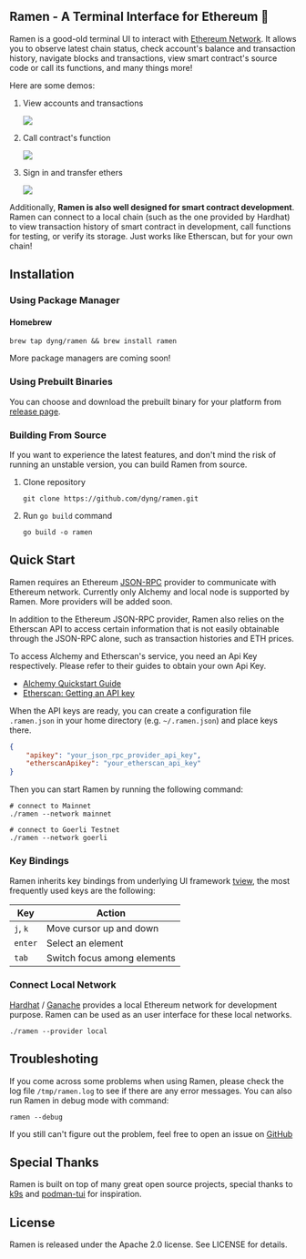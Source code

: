 ## Ramen - A Terminal Interface for Ethereum 🍜

Ramen is a good-old terminal UI to interact with [Ethereum Network](https://ethereum.org/en/). It allows you to observe latest chain status, check account's balance and transaction history, navigate blocks and transactions, view smart contract's source code or call its functions, and many things more!

Here are some demos:

1. View accounts and transactions

    <img src="https://user-images.githubusercontent.com/1492050/216913618-9d9d708a-d350-442d-83c2-3a6c7a77614f.gif"/>

2. Call contract's function

    <img src="https://user-images.githubusercontent.com/1492050/216915763-f6c429a5-f980-4dcc-87ac-77b6cd65b62a.gif"/>

3. Sign in and transfer ethers

    <img src="https://user-images.githubusercontent.com/1492050/216917516-8cf8b02b-ba95-466a-ac6c-450f53b7f6e4.gif"/>

Additionally, **Ramen is also well designed for smart contract development**. Ramen can connect to a local chain (such as the one provided by Hardhat) to view transaction history of smart contract in development, call functions for testing, or verify its storage. Just works like Etherscan, but for your own chain!

## Installation

### Using Package Manager

#### Homebrew

```shell
brew tap dyng/ramen && brew install ramen
```

More package managers are coming soon!

### Using Prebuilt Binaries

You can choose and download the prebuilt binary for your platform from [release page](https://github.com/dyng/ramen/releases).

### Building From Source

If you want to experience the latest features, and don't mind the risk of running an unstable version, you can build Ramen from source.

1. Clone repository

    ```shell
    git clone https://github.com/dyng/ramen.git
    ```

2. Run `go build` command

    ```shell
    go build -o ramen
    ```

## Quick Start

Ramen requires an Ethereum [JSON-RPC](https://ethereum.org/en/developers/docs/apis/json-rpc/) provider to communicate with Ethereum network. Currently only Alchemy and local node is supported by Ramen. More providers will be added soon.

In addition to the Ethereum JSON-RPC provider, Ramen also relies on the Etherscan API to access certain information that is not easily obtainable through the JSON-RPC alone, such as transaction histories and ETH prices.

To access Alchemy and Etherscan's service, you need an Api Key respectively. Please refer to their guides to obtain your own Api Key.

- [Alchemy Quickstart Guide](https://docs.alchemy.com/lang-zh/docs/alchemy-quickstart-guide)
- [Etherscan: Getting an API key](https://docs.etherscan.io/getting-started/viewing-api-usage-statistics)

When the API keys are ready, you can create a configuration file `.ramen.json` in your home directory (e.g. `~/.ramen.json`) and place keys there.

```json
{
    "apikey": "your_json_rpc_provider_api_key",
    "etherscanApikey": "your_etherscan_api_key"
}
```

Then you can start Ramen by running the following command:

```shell
# connect to Mainnet
./ramen --network mainnet

# connect to Goerli Testnet
./ramen --network goerli
```

### Key Bindings

Ramen inherits key bindings from underlying UI framework [tview](https://github.com/rivo/tview), the most frequently used keys are the following:

| Key | Action |
|---|---|
|`j`, `k`|Move cursor up and down|
|`enter`|Select an element|
|`tab`|Switch focus among elements|

### Connect Local Network

[Hardhat](https://hardhat.org/) / [Ganache](https://trufflesuite.com/ganache/) provides a local Ethereum network for development purpose. Ramen can be used as an user interface for these local networks.

```shell
./ramen --provider local
```

## Troubleshoting

If you come across some problems when using Ramen, please check the log file `/tmp/ramen.log` to see if there are any error messages. You can also run Ramen in debug mode with command:

```shell
ramen --debug
```

If you still can't figure out the problem, feel free to open an issue on [GitHub](https://github.com/dyng/ramen/issues/new)

## Special Thanks

Ramen is built on top of many great open source projects, special thanks to [k9s](https://github.com/derailed/k9s) and [podman-tui](https://github.com/containers/podman-tui) for inspiration.

## License

Ramen is released under the Apache 2.0 license. See LICENSE for details.
